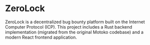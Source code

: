 # ZeroLock
ZeroLock is a decentralized bug bounty platform built on the Internet Computer Protocol (ICP). This project includes a Rust backend implementation (migrated from the original Motoko codebase) and a modern React frontend application.
